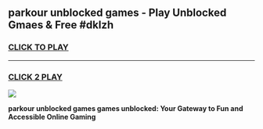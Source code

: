
## parkour unblocked games - Play Unblocked Gmaes & Free #dklzh
<h3>
<a href="https://news.freeplayer.one?title=parkour_unblocked_games&ref=03M">CLICK TO PLAY</a></h3>
<hr>

<h3>
<a href="https://news.freeplayer.one?title=parkour_unblocked_games&ref=03M">CLICK 2 PLAY</a>
  
</h3>

<a href="https://news.freeplayer.one?title=parkour_unblocked_games&ref=03M"><img src="https://clearcache.store/games.png"></a>


**parkour unblocked games games unblocked: Your Gateway to Fun and Accessible Online Gaming**
